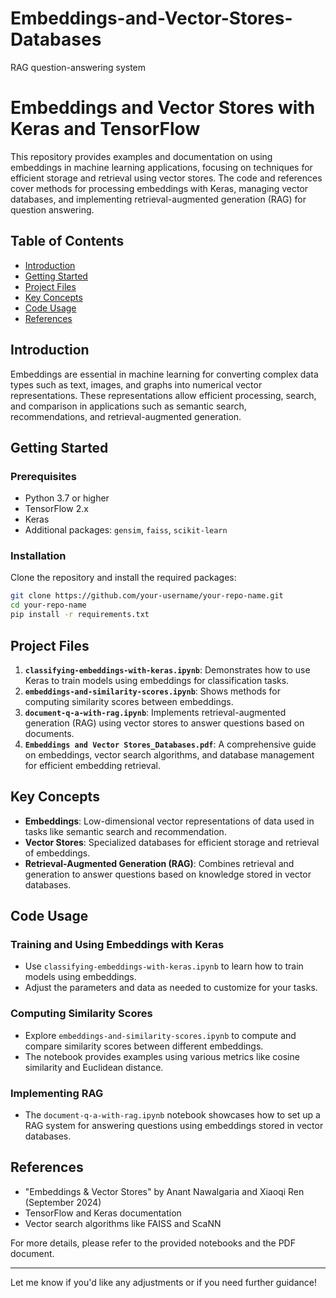 # Embeddings-and-Vector-Stores-Databases
RAG question-answering system

# Embeddings and Vector Stores with Keras and TensorFlow

This repository provides examples and documentation on using embeddings in machine learning applications, focusing on techniques for efficient storage and retrieval using vector stores. The code and references cover methods for processing embeddings with Keras, managing vector databases, and implementing retrieval-augmented generation (RAG) for question answering.

## Table of Contents

- [Introduction](#introduction)
- [Getting Started](#getting-started)
- [Project Files](#project-files)
- [Key Concepts](#key-concepts)
- [Code Usage](#code-usage)
- [References](#references)

## Introduction

Embeddings are essential in machine learning for converting complex data types such as text, images, and graphs into numerical vector representations. These representations allow efficient processing, search, and comparison in applications such as semantic search, recommendations, and retrieval-augmented generation.

## Getting Started

### Prerequisites

- Python 3.7 or higher
- TensorFlow 2.x
- Keras
- Additional packages: `gensim`, `faiss`, `scikit-learn`

### Installation

Clone the repository and install the required packages:

```bash
git clone https://github.com/your-username/your-repo-name.git
cd your-repo-name
pip install -r requirements.txt
```

## Project Files

1. **`classifying-embeddings-with-keras.ipynb`**: Demonstrates how to use Keras to train models using embeddings for classification tasks.
2. **`embeddings-and-similarity-scores.ipynb`**: Shows methods for computing similarity scores between embeddings.
3. **`document-q-a-with-rag.ipynb`**: Implements retrieval-augmented generation (RAG) using vector stores to answer questions based on documents.
4. **`Embeddings and Vector Stores_Databases.pdf`**: A comprehensive guide on embeddings, vector search algorithms, and database management for efficient embedding retrieval.

## Key Concepts

- **Embeddings**: Low-dimensional vector representations of data used in tasks like semantic search and recommendation.
- **Vector Stores**: Specialized databases for efficient storage and retrieval of embeddings.
- **Retrieval-Augmented Generation (RAG)**: Combines retrieval and generation to answer questions based on knowledge stored in vector databases.

## Code Usage

### Training and Using Embeddings with Keras

- Use `classifying-embeddings-with-keras.ipynb` to learn how to train models using embeddings.
- Adjust the parameters and data as needed to customize for your tasks.

### Computing Similarity Scores

- Explore `embeddings-and-similarity-scores.ipynb` to compute and compare similarity scores between different embeddings.
- The notebook provides examples using various metrics like cosine similarity and Euclidean distance.

### Implementing RAG

- The `document-q-a-with-rag.ipynb` notebook showcases how to set up a RAG system for answering questions using embeddings stored in vector databases.

## References

- "Embeddings & Vector Stores" by Anant Nawalgaria and Xiaoqi Ren (September 2024)
- TensorFlow and Keras documentation
- Vector search algorithms like FAISS and ScaNN

For more details, please refer to the provided notebooks and the PDF document.

---

Let me know if you'd like any adjustments or if you need further guidance!
